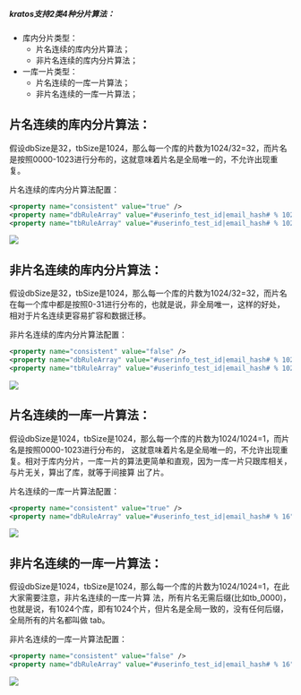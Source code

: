 ##### kratos支持2类4种分片算法：
- 库内分片类型：
  - 片名连续的库内分片算法；
  - 非片名连续的库内分片算法；
- 一库一片类型：
  - 片名连续的一库一片算法；
  - 非片名连续的一库一片算法；

## 片名连续的库内分片算法：
假设dbSize是32，tbSize是1024，那么每一个库的片数为1024/32=32，而片名是按照0000-1023进行分布的，这就意味着片名是全局唯一的，不允许出现重复。 

片名连续的库内分片算法配置：
```Xml
<property name="consistent" value="true" />
<property name="dbRuleArray" value="#userinfo_test_id|email_hash# % 1024 / 32" />
<property name="tbRuleArray" value="#userinfo_test_id|email_hash# % 1024 % 32" />
```
![](http://dl.iteye.com/upload/picture/pic/133891/f7d547a8-6d8e-3404-a3f0-6dce8b25042a.jpg)

## 非片名连续的库内分片算法：
假设dbSize是32，tbSize是1024，那么每一个库的片数为1024/32=32，而片名在每一个库中都是按照0-31进行分布的，也就是说，非全局唯一，这样的好处，相对于片名连续更容易扩容和数据迁移。

非片名连续的库内分片算法配置：
```Xml
<property name="consistent" value="false" />
<property name="dbRuleArray" value="#userinfo_test_id|email_hash# % 1024 / 32" />
<property name="tbRuleArray" value="#userinfo_test_id|email_hash# % 1024 % 32" />
```
![](http://dl.iteye.com/upload/picture/pic/133951/572c7b86-5198-3456-8e74-06bc3433e150.jpg)

## 片名连续的一库一片算法：
假设dbSize是1024，tbSize是1024，那么每一个库的片数为1024/1024=1，而片名是按照0000-1023进行分布的， 这就意味着片名是全局唯一的，不允许出现重复。相对于库内分片，一库一片的算法更简单和直观，因为一库一片只跟库相关，与片无关，算出了库，就等于间接算 出了片。

片名连续的一库一片算法配置：
```Xml
<property name="consistent" value="true" />
<property name="dbRuleArray" value="#userinfo_test_id|email_hash# % 16" />
```
![](http://dl.iteye.com/upload/picture/pic/133893/11a51597-bec8-321e-9389-2429bd01ff7e.jpg)

## 非片名连续的一库一片算法：
假设dbSize是1024，tbSize是1024，那么每一个库的片数为1024/1024=1，在此大家需要注意，非片名连续的一库一片算 法，所有片名无需后缀(比如tb_0000)，也就是说，有1024个库，即有1024个片，但片名是全局一致的，没有任何后缀，全局所有的片名都叫做 tab。 

非片名连续的一库一片算法配置：
```Xml
<property name="consistent" value="false" />
<property name="dbRuleArray" value="#userinfo_test_id|email_hash# % 16" />
```
![](http://dl.iteye.com/upload/picture/pic/133953/4fcb6744-daa1-34ef-817c-a412a45a37b3.jpg)